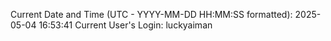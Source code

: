 Current Date and Time (UTC - YYYY-MM-DD HH:MM:SS formatted): 2025-05-04 16:53:41
Current User's Login: luckyaiman
